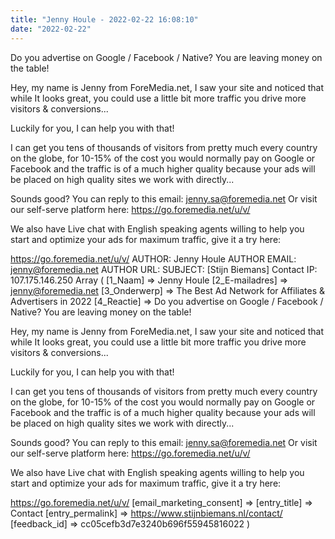 ```yaml
---
title: "Jenny Houle - 2022-02-22 16:08:10"
date: "2022-02-22"
---
```


Do you advertise on Google / Facebook / Native? You are leaving money on the table!

Hey, my name is Jenny from ForeMedia.net, I saw your site and noticed that while It looks great, you could use a little bit more traffic you drive more visitors & conversions...

Luckily for you, I can help you with that!

I can get you tens of thousands of visitors from pretty much every country on the globe, for 10-15% of the cost you would normally pay on Google or Facebook and the traffic is of a much higher quality because your ads will be placed on high quality sites we work with directly...

Sounds good? You can reply to this email: jenny.sa@foremedia.net Or visit our self-serve platform here: https://go.foremedia.net/u/v/

We also have Live chat with English speaking agents willing to help you start and optimize your ads for maximum traffic, give it a try here:

https://go.foremedia.net/u/v/ AUTHOR: Jenny Houle AUTHOR EMAIL: jenny@foremedia.net AUTHOR URL: SUBJECT: \[Stijn Biemans\] Contact IP: 107.175.146.250 Array ( \[1\_Naam\] => Jenny Houle \[2\_E-mailadres\] => jenny@foremedia.net \[3\_Onderwerp\] => The Best Ad Network for Affiliates & Advertisers in 2022 \[4\_Reactie\] => Do you advertise on Google / Facebook / Native? You are leaving money on the table!

Hey, my name is Jenny from ForeMedia.net, I saw your site and noticed that while It looks great, you could use a little bit more traffic you drive more visitors & conversions...

Luckily for you, I can help you with that!

I can get you tens of thousands of visitors from pretty much every country on the globe, for 10-15% of the cost you would normally pay on Google or Facebook and the traffic is of a much higher quality because your ads will be placed on high quality sites we work with directly...

Sounds good? You can reply to this email: jenny.sa@foremedia.net Or visit our self-serve platform here: https://go.foremedia.net/u/v/

We also have Live chat with English speaking agents willing to help you start and optimize your ads for maximum traffic, give it a try here:

https://go.foremedia.net/u/v/ \[email\_marketing\_consent\] => \[entry\_title\] => Contact \[entry\_permalink\] => https://www.stijnbiemans.nl/contact/ \[feedback\_id\] => cc05cefb3d7e3240b696f55945816022 )
